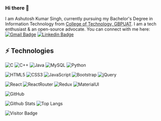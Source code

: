 ### Hi there 👋

I am Ashutosh Kumar Singh, currently pursuing my Bachelor's Degree in Information Technology from [College of Technology, GBPUAT](http://gbpuat-tech.ac.in/index.php). I am a tech enthusiast & an open-source advocate. You can connect with me here: [![Gmail Badge](https://img.shields.io/badge/-ashutosh44ks@gmail.com-c14438?style=flat-square&logo=Gmail&logoColor=white&link=mailto:ashutosh44ks@gmail.com)](mailto:ashutosh44ks@gmail.com) 
[![Linkedin Badge](https://img.shields.io/badge/-ashutosh44ks-blue?style=flat-square&logo=Linkedin&logoColor=white&link=https://www.linkedin.com/in/ashutosh44ks/)](https://www.linkedin.com/in/ashutosh44ks/)



## ⚡ Technologies

![C](https://img.shields.io/badge/c-%2300599C.svg?style=for-the-badge&logo=c&logoColor=white)
![C++](https://img.shields.io/badge/c++-%2300599C.svg?style=for-the-badge&logo=c%2B%2B&logoColor=white)
![Java](https://img.shields.io/badge/-java-E34A86?style=for-the-badge&logo=java)
![MySQL](https://img.shields.io/badge/-MySQL-black?style=for-the-badge&logo=mysql)
![Python](https://img.shields.io/badge/-Python-black?style=for-the-badge&logo=Python)

![HTML5](https://img.shields.io/badge/-HTML5-E34F26?style=for-the-badge&logo=html5&logoColor=white)
![CSS3](https://img.shields.io/badge/-CSS3-1572B6?style=for-the-badge&logo=css3)
![JavaScript](https://img.shields.io/badge/-JavaScript-black?style=for-the-badge&logo=javascript)
![Bootstrap](https://img.shields.io/badge/-Bootstrap-563D7C?style=for-the-badge&logo=bootstrap)
![jQuery](https://img.shields.io/badge/jQuery-0769AD?style=for-the-badge&logo=jquery&logoColor=white)

![React](https://img.shields.io/badge/-React-black?style=for-the-badge&logo=react)
![ReactRouter](https://img.shields.io/badge/React_Router-CA4245?style=for-the-badge&logo=react-router&logoColor=white)
![Redux](https://img.shields.io/badge/-Redux-563D7C?style=for-the-badge&logo=redux)
![MaterialUI](https://img.shields.io/badge/Material%20UI-007FFF?style=for-the-badge&logo=mui&logoColor=white)


![GitHub](https://img.shields.io/badge/-GitHub-181717?style=for-the-badge&logo=github)

![Github Stats](https://github-readme-stats.vercel.app/api?username=ashutosh44ks&count_private=true&show_icons=true&include_all_commits=true)
![Top Langs](https://github-readme-stats.vercel.app/api/top-langs/?username=ashutosh44ks&hide=TeX&layout=compact)

![Visitor Badge](https://visitor-badge.laobi.icu/badge?page_id=ashutosh44ks)
<!--
**ashutosh44ks/ashutosh44ks** is a ✨ _special_ ✨ repository because its `README.md` (this file) appears on your GitHub profile.

Here are some ideas to get you started:

- 🔭 I’m currently working on ... my FrontEnd Skills
- 🌱 I’m currently learning ... React
- 👯 I’m looking to collaborate on ... 
- 🤔 I’m looking for help with ...
- 💬 Ask me about ...
- 📫 How to reach me: ...
- 😄 Pronouns: ... He/Him
- ⚡ Fun fact: ... 
-->
